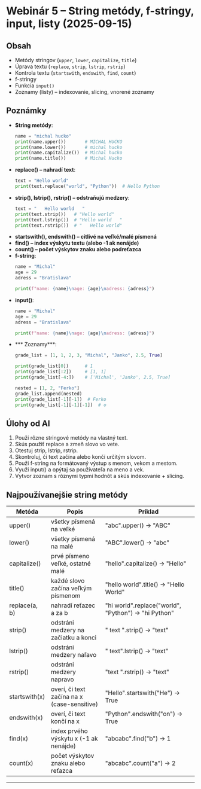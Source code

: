 # Webinár 5 – String metódy, f-stringy, input, listy (2025-09-15)

## Obsah
- Metódy stringov (`upper`, `lower`, `capitalize`, `title`)
- Úprava textu (`replace`, `strip`, `lstrip`, `rstrip`)
- Kontrola textu (`startswith`, `endswith`, `find`, `count`)
- f-stringy
- Funkcia `input()`
- Zoznamy (listy) – indexovanie, slicing, vnorené zoznamy

## Poznámky
- **String metódy**:
  ```python
  name = "michal hucko"
  print(name.upper())       # MICHAL HUCKO
  print(name.lower())       # michal hucko
  print(name.capitalize())  # Michal hucko
  print(name.title())       # Michal Hucko
  ```
- **replace() – nahradí text**:
    ```python
    text = "Hello world"
    print(text.replace("world", "Python"))  # Hello Python
    ```
- **strip(), lstrip(), rstrip() – odstraňujú medzery**:
    ```python
    text = "   Hello world   "
    print(text.strip())   # "Hello world"
    print(text.lstrip())  # "Hello world   "
    print(text.rstrip())  # "   Hello world"
    ```
- **startswith(), endswith() – citlivé na veľké/malé písmená**
- **find() – index výskytu textu (alebo -1 ak nenájde)**
- **count() – počet výskytov znaku alebo podreťazca**
- **f-string**:
    ```python
    name = "Michal"
    age = 29
    adress = "Bratislava"

    print(f"name: {name}\nage: {age}\nadress: {adress}")
    ```
- **input()**:
    ```python
    name = "Michal"
    age = 29
    adress = "Bratislava"

    print(f"name: {name}\nage: {age}\nadress: {adress}")
    ```
- *** Zoznamy***:
    ```python
    grade_list = [1, 1, 2, 3, "Michal", "Janko", 2.5, True]

    print(grade_list[0])      # 1
    print(grade_list[:2])     # [1, 1]
    print(grade_list[-4:])    # ['Michal', 'Janko', 2.5, True]

    nested = [1, 2, "Ferko"]
    grade_list.append(nested)
    print(grade_list[-1][-1])  # Ferko
    print(grade_list[-1][-1][-1])  # o
    ```
## Úlohy od AI
1. Použi rôzne stringové metódy na vlastný text.
2. Skús použiť replace a zmeň slovo vo vete.
3. Otestuj strip, lstrip, rstrip.
4. Skontroluj, či text začína alebo končí určitým slovom.
5. Použi f-string na formátovaný výstup s menom, vekom a mestom.
6. Využi input() a opýtaj sa používateľa na meno a vek.
7. Vytvor zoznam s rôznymi typmi hodnôt a skús indexovanie + slicing.

## Najpoužívanejšie string metódy
|Metóda	       |Popis	                                   |Príklad                                              |
|--------------|-------------------------------------------|-----------------------------------------------------|
|upper()	   |     všetky písmená na veľké	           |         "abc".upper() → "ABC"                       |
|lower()	   |     všetky písmená na malé	               |     "ABC".lower() → "abc"                           |
|capitalize()  |prvé písmeno veľké, ostatné malé	       | "hello".capitalize() → "Hello"                      |
|title()	   |     každé slovo začína veľkým písmenom	   |     "hello world".title() → "Hello World"           |
|replace(a, b) |    nahradí reťazec a za b	               | "hi world".replace("world", "Python") → "hi Python" |
|strip()	   |    odstráni medzery na začiatku a konci   |	    " text ".strip() → "text"                    |
|lstrip()	   |odstráni medzery naľavo	                   | " text".lstrip() → "text"                           |
|rstrip()	   |odstráni medzery napravo	               | "text ".rstrip() → "text"                           |
|startswith(x) |overí, či text začína na x (case-sensitive)|	"Hello".startswith("He") → True                  |
|endswith(x)   |    overí, či text končí na x	           |     "Python".endswith("on") → True                  |
|find(x)	   |     index prvého výskytu x (-1 ak nenájde)|	    "abcabc".find("b") → 1                       |
|count(x)	   | počet výskytov znaku alebo reťazca	       | "abcabc".count("a") → 2                             |
---